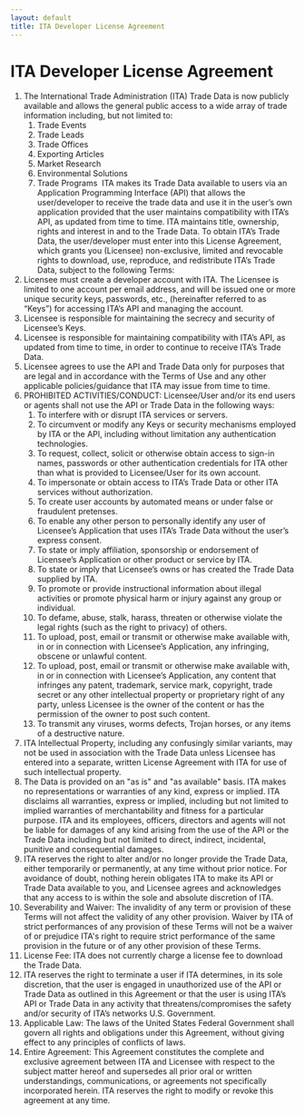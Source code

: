 ```yaml
---
layout: default
title: ITA Developer License Agreement
---
```


# ITA Developer License Agreement
1. The International Trade Administration (ITA) Trade Data is now publicly available and allows the general public access to a wide array of trade information including, but not limited to:
    1. Trade Events
    2. Trade Leads
    3. Trade Offices
    4. Exporting Articles
    5. Market Research
    6. Environmental Solutions
    7. Trade Programs 
 ITA makes its Trade Data available to users via an Application Programming Interface (API) that allows the user/developer to receive the trade data and use it in the user’s own application provided that the user maintains compatibility with ITA’s API, as updated from time to time. ITA maintains title, ownership, rights and interest in and to the Trade Data. To obtain ITA’s Trade Data, the user/developer must enter into this License Agreement, which grants you (Licensee) non-exclusive, limited and revocable rights to download, use, reproduce, and redistribute ITA’s Trade Data, subject to the following Terms:
2. Licensee must create a developer account with ITA. The Licensee is limited to one account per email address, and will be issued one or more unique security keys, passwords, etc., (hereinafter referred to as “Keys”) for accessing ITA’s API and managing the account.
3. Licensee is responsible for maintaining the secrecy and security of Licensee’s Keys.
4. Licensee is responsible for maintaining compatibility with ITA’s API, as updated from time to time, in order to continue to receive ITA’s Trade Data.
5. Licensee agrees to use the API and Trade Data only for purposes that are legal and in accordance with the Terms of Use and any other applicable policies/guidance that ITA may issue from time to time.
6. PROHIBITED ACTIVITIES/CONDUCT: Licensee/User and/or its end users or agents shall not use the API or Trade Data in the following ways:
    1. To interfere with or disrupt ITA services or servers.
    2. To circumvent or modify any Keys or security mechanisms employed by ITA or the API, including without limitation any authentication technologies.
    3. To request, collect, solicit or otherwise obtain access to sign-in names, passwords or other authentication credentials for ITA other than what is provided to Licensee/User for its own account. 
    4. To impersonate or obtain access to ITA’s Trade Data or other ITA services without authorization. 
    5. To create user accounts by automated means or under false or fraudulent pretenses. 
    6. To enable any other person to personally identify any user of Licensee’s Application that uses ITA’s Trade Data without the user’s express consent.
    7. To state or imply affiliation, sponsorship or endorsement of Licensee’s Application or other product or service by ITA.
    8. To state or imply that Licensee’s owns or has created the Trade Data supplied by ITA. 
    9. To promote or provide instructional information about illegal activities or promote physical harm or injury against any group or individual. 
    10. To defame, abuse, stalk, harass, threaten or otherwise violate the legal rights (such as the right to privacy) of others. 
    11. To upload, post, email or transmit or otherwise make available with, in or in connection with Licensee’s Application, any infringing, obscene or unlawful content. 
    12. To upload, post, email or transmit or otherwise make available with, in or in connection with Licensee’s Application, any content that infringes any patent, trademark, service mark, copyright, trade secret or any other intellectual property or proprietary right of any party, unless Licensee is the owner of the content or has the permission of the owner to post such content. 
    13. To transmit any viruses, worms defects, Trojan horses, or any items of a destructive nature.
7. ITA Intellectual Property, including any confusingly similar variants, may not be used in association with the Trade Data unless Licensee has entered into a separate, written License Agreement with ITA for use of such intellectual property.
8. The Data is provided on an "as is" and "as available" basis. ITA makes no representations or warranties of any kind, express or implied. ITA disclaims all warranties, express or implied, including but not limited to implied warranties of merchantability and fitness for a particular purpose. ITA and its employees, officers, directors and agents will not be liable for damages of any kind arising from the use of the API or the Trade Data including but not limited to direct, indirect, incidental, punitive and consequential damages.
9. ITA reserves the right to alter and/or no longer provide the Trade Data, either temporarily or permanently, at any time without prior notice. For avoidance of doubt, nothing herein obligates ITA to make its API or Trade Data available to you, and Licensee agrees and acknowledges that any access to is within the sole and absolute discretion of ITA.
10. Severability and Waiver: The invalidity of any term or provision of these Terms will not affect the validity of any other provision. Waiver by ITA of strict performances of any provision of these Terms will not be a waiver of or prejudice ITA's right to require strict performance of the same provision in the future or of any other provision of these Terms.
11. License Fee: ITA does not currently charge a license fee to download the Trade Data.
12. ITA reserves the right to terminate a user if ITA determines, in its sole discretion, that the user is engaged in unauthorized use of the API or Trade Data as outlined in this Agreement or that the user is using ITA’s API or Trade Data in any activity that threatens/compromises the safety and/or security of ITA’s networks U.S. Government.
13. Applicable Law: The laws of the United States Federal Government shall govern all rights and obligations under this Agreement, without giving effect to any principles of conflicts of laws.
14. Entire Agreement: This Agreement constitutes the complete and exclusive agreement between ITA and Licensee with respect to the subject matter hereof and supersedes all prior oral or written understandings, communications, or agreements not specifically incorporated herein. ITA reserves the right to modify or revoke this agreement at any time.

